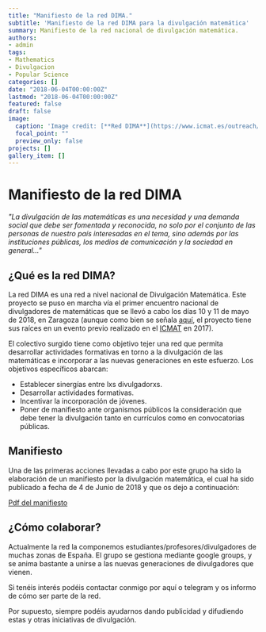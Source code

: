 ```yaml
---
title: "Manifiesto de la red DIMA."
subtitle: 'Manifiesto de la red DIMA para la divulgación matemática'
summary: Manifiesto de la red nacional de divulgación matemática.
authors:
- admin
tags:
- Mathematics
- Divulgacion
- Popular Science
categories: []
date: "2018-06-04T00:00:00Z"
lastmod: "2018-06-04T00:00:00Z"
featured: false
draft: false
image:
  caption: 'Image credit: [**Red DIMA**](https://www.icmat.es/outreach/dima)'
  focal_point: ""
  preview_only: false
projects: []
gallery_item: []
---
```

# Manifiesto de la red DIMA

*"La divulgación de las matemáticas es una necesidad y una demanda social que debe ser fomentada y reconocida, no solo por el conjunto de las personas de nuestro país interesadas en el tema, sino además por las instituciones públicas, los medios de comunicación y la sociedad en general..."*

## ¿Qué es la red DIMA?

 La red DIMA es una red a nivel nacional de Divulgación Matemática. Este proyecto se puso en marcha vía el primer encuentro nacional de divulgadores de matemáticas que se llevó a cabo los días 10 y 11 de mayo de 2018, en Zaragoza (aunque como bien se señala [aquí](https://www.abc.es/ciencia/abci-manifiesto-reconocimiento-divulgacion-matematicas-201806041041_noticia.html#), el proyecto tiene sus raíces en un evento previo realizado en el [ICMAT](https://www.icmat.es/) en 2017).

El colectivo surgido tiene como objetivo tejer una red que permita desarrollar actividades formativas en torno a la divulgación de las matemáticas e incorporar a las nuevas generaciones en este esfuerzo.
Los  objetivos  específicos abarcan: 
- Establecer sinergías entre lxs divulgadorxs. 
- Desarrollar actividades formativas.
- Incentivar la incorporación de jóvenes. 
- Poner de manifiesto ante organismos públicos la consideración que debe tener la divulgación tanto en currículos como en convocatorias públicas.

## Manifiesto 

Una de las primeras acciones llevadas a cabo por este grupo ha sido la elaboración de un manifiesto por la divulgación matemática, el cual ha sido publicado a fecha de 4 de Junio de 2018 y que os dejo a continuación:

[Pdf del manifiesto](https://raw.githubusercontent.com/thebooort/thebooort.github.io/static/files/Manifiesto-DEF.pdf)

## ¿Cómo colaborar?

Actualmente la red la componemos estudiantes/profesores/divulgadores de muchas zonas de España.
El grupo se gestiona mediante google groups, y se anima bastante a unirse a las nuevas generaciones de divulgadores que vienen.

 Si tenéis interés podéis contactar conmigo por aquí o telegram y os informo de cómo ser parte de la red. 

Por supuesto, siempre podéis ayudarnos dando publicidad y difudiendo estas y otras iniciativas de divulgación. 
